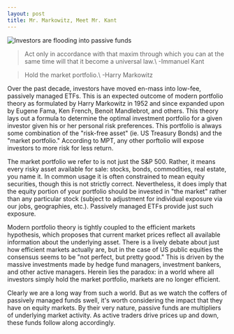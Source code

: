```yaml
---
layout: post
title: Mr. Markowitz, Meet Mr. Kant
---
```


![Investors are flooding into passive
funds](https://images.thinkadvisor.com/thinkadvisor/article/2018/01/26/morningstarchart3.jpg)

> Act only in accordance with that maxim through which you can at the same time
> will that it become a universal law.\ -Immanuel Kant

> Hold the market portfolio.\ -Harry Markowitz

Over the past decade, investors have moved en-mass into low-fee, passively
managed ETFs. This is an expected outcome of modern portfolio theory as
formulated by Harry Markowitz in 1952 and since expanded upon by Eugene Fama,
Ken French, Benoit Mandlebrot, and others. This theory lays out a formula to
determine the optimal investment portfolio for a given investor given his or her
personal risk preferences. This portfolio is always some combination of the
"risk-free asset" (ie. US Treasury Bonds) and the "market portfolio." According
to MPT, any other porftolio will expose investors to more risk for less return.

The market portfolio we refer to is not just the S&P 500. Rather, it means every
risky asset available for sale: stocks, bonds, commodities, real estate, you
name it. In common usage it is often constrained to mean equity securities,
though this is not strictly correct. Nevertheless, it does imply that the equity
portion of your portfolio should be invested in "the market" rather than any
particular stock (subject to adjustment for individual exposure via our jobs,
geographies, etc.). Passively managed ETFs provide just such exposure.

Modern portfolio theory is tightly coupled to the efficient markets hypothesis,
which proposes that current market prices reflect all available information
about the underlying asset. There is a lively debate about just how efficient
markets actually are, but in the case of US public equities the consensus seems
to be "not perfect, but pretty good." This is driven by the massive investments
made by hedge fund managers, investment bankers, and other active managers.
Herein lies the paradox: in a world where all investors simply hold the market
portfolio, markets are no longer efficient.

Clearly we are a long way from such a world. But as we watch the coffers of
passively managed funds swell, it's worth considering the impact that they have
on equity markets. By their very nature, passive funds are multipliers of
underlying market activity. As active traders drive prices up and down, these
funds follow along accordingly.
